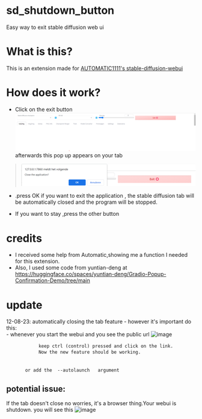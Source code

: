 # sd_shutdown_button
Easy way to exit stable diffusion web ui


# What is this?
This is an extension made for [AUTOMATIC1111's stable-diffusion-webui](https://github.com/AUTOMATIC1111/stable-diffusion-webui)

# How does it work?
- Click on the exit button 
![example_image](stopbutton.png)
afterwards this pop up appears on your tab
 > ![example_image](confirm_close.png)

- .press OK if you want to exit the application ,  the stable diffusion tab will be automatically closed
and the program will be stopped.

- If you want to stay ,press the other button


# credits 
- I received some help from Automatic,showing me a function I needed for this extension.
-  Also, I used some code from yuntian-deng  at https://huggingface.co/spaces/yuntian-deng/Gradio-Popup-Confirmation-Demo/tree/main

# update
12-08-23:  automatically closing the tab feature
             - however it's important  do this:  
                - whenever you start the webui and you see  the public url
                ![image](https://github.com/EnsignMK/sd_shutdown_button/assets/91480302/2193381f-ae8b-4cd7-965d-be2e9bb29663)
               
                keep ctrl (control) pressed and click on the link. 
                Now the new feature should be working.


           or add the  --autolaunch   argument

 ## potential issue: 
 If the tab doesn't close no worries, it's a browser thing.Your webui is shutdown.
                you will see this <img width="400" alt="image" src="https://github.com/EnsignMK/sd_shutdown_button/assets/91480302/2ad1d71a-f54b-48be-9025-82dee4b2d54a">


               

           
            

             
             
             



